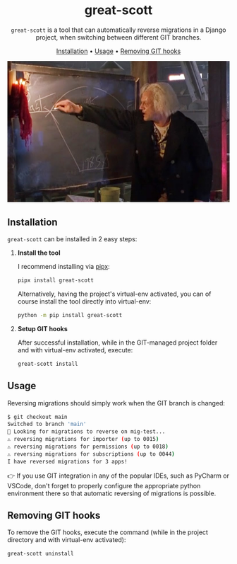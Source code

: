 <div align="center">

# great-scott

`great-scott` is a tool that can automatically reverse migrations in a Django project, when switching between different GIT branches.

[Installation](#installation) •
[Usage](#usage) •
[Removing GIT hooks](#removing-git-hooks)

![doc](img/doc.jpeg)

</div>


## Installation

`great-scott` can be installed in 2 easy steps:

1. **Install the tool**

   I recommend installing via [pipx](https://github.com/pypa/pipx):
   ```sh
   pipx install great-scott
   ```

   Alternatively, having the project's virtual-env activated, you can of course install the tool directly into virtual-env:
   ```sh
   python -m pip install great-scott
   ```

2. **Setup GIT hooks**

   After successful installation, while in the GIT-managed project folder and with virtual-env activated, execute:
   ```sh
   great-scott install
   ```


## Usage

Reversing migrations should simply work when the GIT branch is changed:

```sh
$ git checkout main
Switched to branch 'main'
👀 Looking for migrations to reverse on mig-test...
⚠️ reversing migrations for importer (up to 0015)
⚠️ reversing migrations for permissions (up to 0018)
⚠️ reversing migrations for subscriptions (up to 0044)
I have reversed migrations for 3 apps!
```

👉 If you use GIT integration in any of the popular IDEs, such as PyCharm or VSCode, don't forget to properly configure the appropriate python environment there so that automatic reversing of migrations is possible.


## Removing GIT hooks

To remove the GIT hooks, execute the command (while in the project directory and with virtual-env activated):
```sh
great-scott uninstall
```

